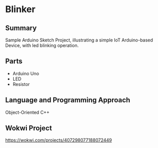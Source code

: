 # Blinker

## Summary
Sample Arduino Sketch Project, illustrating a simple IoT Arduino-based Device, with led blinking operation.

## Parts
- Arduino Uno
- LED
- Resistor

## Language and Programming Approach
Object-Oriented C++

## Wokwi Project
https://wokwi.com/projects/407298077188072449

